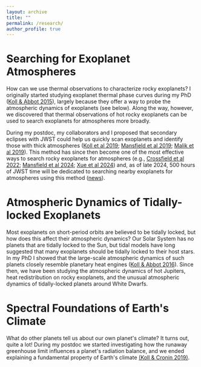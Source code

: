 ```yaml
---
layout: archive
title: ""
permalink: /research/
author_profile: true
---
```


# Searching for Exoplanet Atmospheres

How can we use thermal observations to characterize rocky exoplanets? I originally started studying exoplanet thermal phase curves during my PhD ([Koll & Abbot 2015](https://iopscience.iop.org/article/10.1088/0004-637X/802/1/21)), largely because they offer a way to probe the atmospheric dynamics of exoplanets (see below). Along the way, however, we discovered that thermal observations of hot rocky exoplanets can be used to search exoplanets for atmospheres more broadly.

During my postdoc, my collaborators and I proposed that secondary eclipses with JWST could help us quickly scan exoplanets and identify those with thick atmospheres ([Koll et al 2019](https://iopscience.iop.org/article/10.3847/1538-4357/ab4c91); [Mansfield et al 2019](https://iopscience.iop.org/article/10.3847/1538-4357/ab4c90); [Malik et al 2019](https://iopscience.iop.org/article/10.3847/1538-4357/ab4a05)).
This method has since then become one of the most effective ways to search rocky exoplanets for atmospheres (e.g., [Crossfield et al 2022](https://iopscience.iop.org/article/10.3847/2041-8213/ac886b); [Mansfield et al 2024](https://arxiv.org/abs/2408.15123); [Xue et al 2024](https://arxiv.org/abs/2408.13340)) and, as of late 2024, 500 hours of JWST time will be dedicated to searching nearby exoplanets for atmospheres using this method ([news](https://www.stsci.edu/contents/news/jwst/2024/stsci-initiates-a-concerted-search-for-atmospheres-around-m-dwarf-exoplanets)).


# Atmospheric Dynamics of Tidally-locked Exoplanets

Most exoplanets on short-period orbits are believed to be tidally locked, but how does this affect their atmospheric dynamics? Our Solar System has no planets that are tidally locked to the Sun, but tidal models have long suggested that many exoplanets should be tidally locked to their host stars. In my PhD I showed that the large-scale atmospheric dynamics of such planets closely resemble planetary heat engines ([Koll & Abbot 2016](https://iopscience.iop.org/article/10.3847/0004-637X/825/2/99)). Since then, we have been studying the atmospheric dynamics of hot Jupiters, heat redistribution on rocky exoplanets, and the unusual atmospheric dynamics of tidally-locked planets around White Dwarfs.


# Spectral Foundations of Earth's Climate

What do other planets tell us about our own planet's climate? It turns out, quite a lot! During my postdoc we started investigating how the runaway greenhouse limit influences a planet's radiation balance, and we ended explaining a fundamental property of Earth's climate [(Koll & Cronin 2019)](http://www.pnas.org/content/early/2018/09/24/1809868115).
